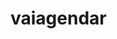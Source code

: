 # vaiagendar

<!-- CREATE TABLE public.logs (
	id int8 NOT NULL GENERATED BY DEFAULT AS IDENTITY( INCREMENT BY 1 MINVALUE 1 MAXVALUE 9223372036854775807 START 1 CACHE 1 NO CYCLE),
	usuario varchar NULL,
	updated timestamp NULL,
	cadastro_id int8 NULL,
	cadastro varchar NULL,
	acao varchar NULL,
	conteudo varchar NULL
); -->


<!-- CREATE TABLE public.perfil (
	id int8 NOT NULL GENERATED BY DEFAULT AS IDENTITY( INCREMENT BY 1 MINVALUE 1 MAXVALUE 9223372036854775807 START 1 CACHE 1 NO CYCLE),
	nome varchar NULL,
	username varchar NULL,
	password varchar NULL
); -->